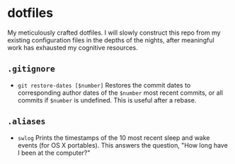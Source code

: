 # dotfiles
My meticulously crafted dotfiles. I will slowly construct this repo from my existing configuration files in the depths of the nights, after meaningful work has exhausted my cognitive resources.

## `.gitignore`
- `git restore-dates [$number]` Restores the commit dates to corresponding author dates of the `$number` most recent commits, or all commits if `$number` is undefined. This is useful after a rebase.

## `.aliases`
- `swlog` Prints the timestamps of the 10 most recent sleep and wake events (for OS X portables). This answers the question, "How long have I been at the computer?"
